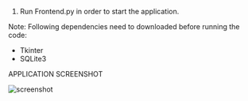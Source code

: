 1. Run Frontend.py in order to start the application.

Note:
Following dependencies need to downloaded before running the code:
- Tkinter
- SQLite3 

APPLICATION SCREENSHOT

![screenshot](https://user-images.githubusercontent.com/49030315/98468332-535b1f80-21da-11eb-9155-270cd83101e6.png)
